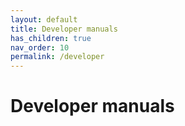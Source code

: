 ```yaml
---
layout: default
title: Developer manuals
has_children: true
nav_order: 10
permalink: /developer
---
```


# Developer manuals
